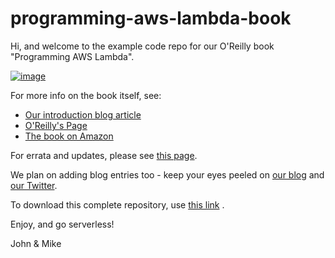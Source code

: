 # programming-aws-lambda-book

Hi, and welcome to the example code repo for our O'Reilly book "Programming AWS Lambda".

[![image](https://blog.symphonia.io/posts/2020-04-01_programming_aws_lambda_book/images/1.png)](https://blog.symphonia.io/posts/2020-04-01_programming_aws_lambda_book)

For more info on the book itself, see:

* [Our introduction blog article](https://blog.symphonia.io/posts/2020-04-01_programming_aws_lambda_book)
* [O'Reilly's Page](http://shop.oreilly.com/product/0636920178101.do)
* [The book on Amazon](https://www.amazon.com/Programming-AWS-Lambda-Serverless-Applications/dp/149204105X)

For errata and updates, please see [this page](ErrataAndUpdates.md).

We plan on adding blog entries too - keep your eyes peeled on [our blog](https://blog.symphonia.io/) and [our Twitter](https://twitter.com/symphoniacloud).

To download this complete repository, use [this link](https://github.com/symphoniacloud/programming-aws-lambda-book/archive/master.zip) .

Enjoy, and go serverless!

John & Mike
